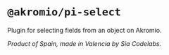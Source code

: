 # `@akromio/pi-select`

Plugin for selecting fields from an object on Akromio.

*Product of Spain, made in Valencia by Sia Codelabs.*
